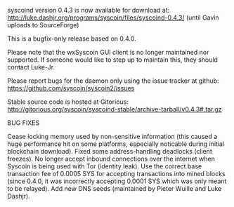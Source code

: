 syscoind version 0.4.3 is now available for download at:
http://luke.dashjr.org/programs/syscoin/files/syscoind-0.4.3/ (until Gavin uploads to SourceForge)

This is a bugfix-only release based on 0.4.0.

Please note that the wxSyscoin GUI client is no longer maintained nor supported. If someone would like to step up to maintain this, they should contact Luke-Jr.

Please report bugs for the daemon only using the issue tracker at github:
https://github.com/syscoin/syscoin2/issues

Stable source code is hosted at Gitorious:
http://gitorious.org/syscoin/syscoind-stable/archive-tarball/v0.4.3#.tar.gz

BUG FIXES

Cease locking memory used by non-sensitive information (this caused a huge performance hit on some platforms, especially noticable during initial blockchain download).
Fixed some address-handling deadlocks (client freezes).
No longer accept inbound connections over the internet when Syscoin is being used with Tor (identity leak).
Use the correct base transaction fee of 0.0005 SYS for accepting transactions into mined blocks (since 0.4.0, it was incorrectly accepting 0.0001 SYS which was only meant to be relayed).
Add new DNS seeds (maintained by Pieter Wuille and Luke Dashjr).

